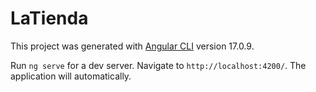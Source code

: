 # LaTienda

This project was generated with [Angular CLI](https://github.com/angular/angular-cli) version 17.0.9.


Run `ng serve` for a dev server. Navigate to `http://localhost:4200/`. The application will automatically.


 
